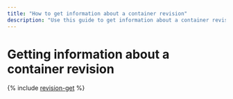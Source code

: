 ```yaml
---
title: "How to get information about a container revision"
description: "Use this guide to get information about a container revision."
---
```


# Getting information about a container revision

{% include [revision-get](../../_includes/serverless-containers/revision-get.md) %}